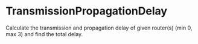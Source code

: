 # TransmissionPropagationDelay
Calculate the transmission and propagation delay of given router(s) (min 0, max 3) and find the total delay.

